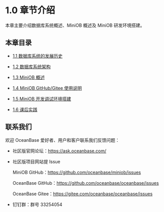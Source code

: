 # 1.0 章节介绍

本章主要介绍数据库系统概述、MiniOB 概述及 MiniOB 研发环境搭建。

## 本章目录

- [1.1 数据库系统的发展历史](./2.development-of-database-system.md)
  
- [1.2 数据库系统架构](./3.database-system-architecture.md)

- [1.3 MiniOB 概述](./4.miniob-overview.md)

- [1.4 MiniOB GitHub/Gitee 使用说明](./5.miniob-github-gitee-instructions.md)

- [1.5 MiniOB 开发调试环境搭建](./6.miniob-debug-environment-setup.md)

- [1.6 课后实践](./7.homework.md)

## 联系我们

欢迎 OceanBase 爱好者、用户和客户联系我们反馈问题：

- 社区版官网论坛：<https://ask.oceanbase.com/>

- 社区版项目网站提 Issue

    MiniOB GitHub：<https://github.com/oceanbase/miniob/issues>

    OceanBase GitHub：<https://github.com/oceanbase/oceanbase/issues>

    OceanBase Gitee：<https://gitee.com/oceanbase/oceanbase/issues>

- 钉钉群：群号 33254054
